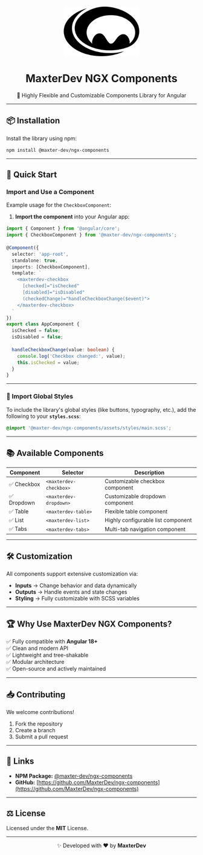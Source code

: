 <p align="center">
  <img src="https://raw.githubusercontent.com/MatoMakuch/maxterdev/main/projects/ngx-components/src/lib/assets/maxter-dev.svg" alt="MaxterDev Logo" width="200"/>
</p>

<h1 align="center">MaxterDev NGX Components</h1>

<p align="center">
  🚀 Highly Flexible and Customizable Components Library for Angular
</p>

---

## 📦 Installation
Install the library using npm:

```bash
npm install @maxter-dev/ngx-components
```

---

## 🚀 Quick Start
### Import and Use a Component
Example usage for the `CheckboxComponent`:

1. **Import the component** into your Angular app:

```typescript
import { Component } from '@angular/core';
import { CheckboxComponent } from '@maxter-dev/ngx-components';

@Component({
  selector: 'app-root',
  standalone: true,
  imports: [CheckboxComponent],
  template: `
    <maxterdev-checkbox 
      [checked]="isChecked" 
      [disabled]="isDisabled"
      (checkedChange)="handleCheckboxChange($event)">
    </maxterdev-checkbox>
  `
})
export class AppComponent {
  isChecked = false;
  isDisabled = false;

  handleCheckboxChange(value: boolean) {
    console.log('Checkbox changed:', value);
    this.isChecked = value;
  }
}
```

---

### 🌈 Import Global Styles
To include the library's global styles (like buttons, typography, etc.), add the following to your **`styles.scss`**:

```scss
@import '@maxter-dev/ngx-components/assets/styles/main.scss';
```

---

## 📚 Available Components
| Component | Selector | Description |
| --------- | -------- | ----------- |
| ✅ Checkbox | `<maxterdev-checkbox>` | Customizable checkbox component |
| ✅ Dropdown | `<maxterdev-dropdown>` | Customizable dropdown component |
| ✅ Table | `<maxterdev-table>` | Flexible table component |
| ✅ List | `<maxterdev-list>` | Highly configurable list component |
| ✅ Tabs | `<maxterdev-tabs>` | Multi-tab navigation component |

---

## 🛠️ Customization
All components support extensive customization via:
- **Inputs** → Change behavior and data dynamically  
- **Outputs** → Handle events and state changes  
- **Styling** → Fully customizable with SCSS variables  

---

## 🏆 Why Use MaxterDev NGX Components?
✅ Fully compatible with **Angular 18+**  
✅ Clean and modern API  
✅ Lightweight and tree-shakable  
✅ Modular architecture  
✅ Open-source and actively maintained  

---

## 📥 Contributing
We welcome contributions!  
1. Fork the repository  
2. Create a branch  
3. Submit a pull request  

---

## 🔗 Links
- **NPM Package:** [@maxter-dev/ngx-components](https://www.npmjs.com/package/@maxter-dev/ngx-components)  
- **GitHub:** [https://github.com/MaxterDev/ngx-components](https://github.com/MaxterDev/ngx-components)  

---

## ⚖️ License
Licensed under the **MIT** License.

---

<p align="center">
✨ Developed with ❤️ by <b>MaxterDev</b>
</p>